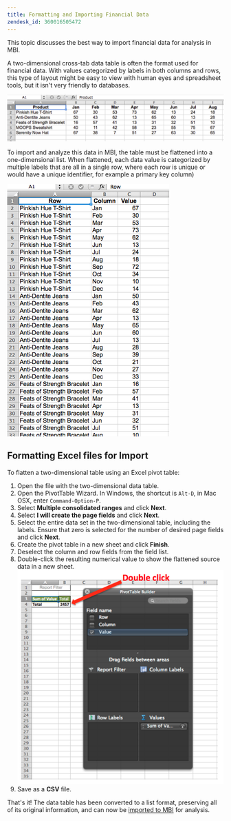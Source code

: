 ```yaml
---
title: Formatting and Importing Financial Data
zendesk_id: 360016505472
---
```


This topic discusses the best way to import financial data for analysis in MBI.

A two-dimensional cross-tab data table is often the format used for financial data. With values categorized by labels in both columns and rows, this type of layout might be easy to view with human eyes and spreadsheet tools, but it isn't very friendly to databases.

![](../assets/crosstab.png)

To import and analyze this data in MBI, the table must be flattened into a one-dimensional list. When flattened, each data value is categorized by multiple labels that are all in a single row, where each row is unique or would have a unique identifier, for example a primary key column)

![](../assets/flattened.png)

## Formatting Excel files for Import

To flatten a two-dimensional table using an Excel pivot table:

1. Open the file with the two-dimensional data table.
1. Open the PivotTable Wizard. In Windows, the shortcut is `Alt-D`, in Mac OSX, enter `Command-Option-P`.
1. Select **Multiple consolidated ranges** and click **Next**.
1. Select **I will create the page fields** and click **Next**.
1. Select the entire data set in the two-dimensional table, including the labels. Ensure that zero is selected for the number of desired page fields and click **Next**.
1. Create the pivot table in a new sheet and click **Finish**.
1. Deselect the column and row fields from the field list.
1. Double-click the resulting numerical value to show the flattened source data in a new sheet.
    ![](../assets/pivot-table-double-click.png)
1. Save as a **CSV** file.

That's it! The data table has been converted to a list format, preserving all of its original information, and can now be [imported to MBI](../data-analyst/importing-data/connecting-data/using-file-uploader.md) for analysis.
